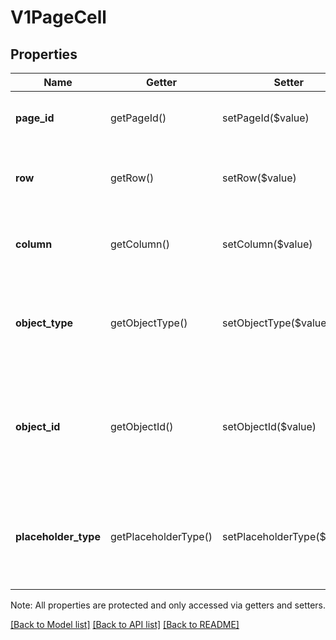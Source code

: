 # V1PageCell

## Properties
Name | Getter | Setter | Type | Description | Notes
------------ | ------------- | ------------- | ------------- | ------------- | -------------
**page_id** | getPageId() | setPageId($value) | **string** | The unique identifier of the page the cell is included on. | [optional] 
**row** | getRow() | setRow($value) | **int** | The row of the cell. Always an integer between 0 and 4, inclusive. | [optional] 
**column** | getColumn() | setColumn($value) | **int** | The column of the cell. Always an integer between 0 and 4, inclusive. | [optional] 
**object_type** | getObjectType() | setObjectType($value) | **string** | The type of entity represented in the cell (ITEM, DISCOUNT, CATEGORY, or PLACEHOLDER). | [optional] 
**object_id** | getObjectId() | setObjectId($value) | **string** | The unique identifier of the entity represented in the cell. Not present for cells with an object_type of PLACEHOLDER. | [optional] 
**placeholder_type** | getPlaceholderType() | setPlaceholderType($value) | **string** | For a cell with an object_type of PLACEHOLDER, this value indicates the cell&#39;s special behavior. | [optional] 

Note: All properties are protected and only accessed via getters and setters.

[[Back to Model list]](../../README.md#documentation-for-models) [[Back to API list]](../../README.md#documentation-for-api-endpoints) [[Back to README]](../../README.md)

